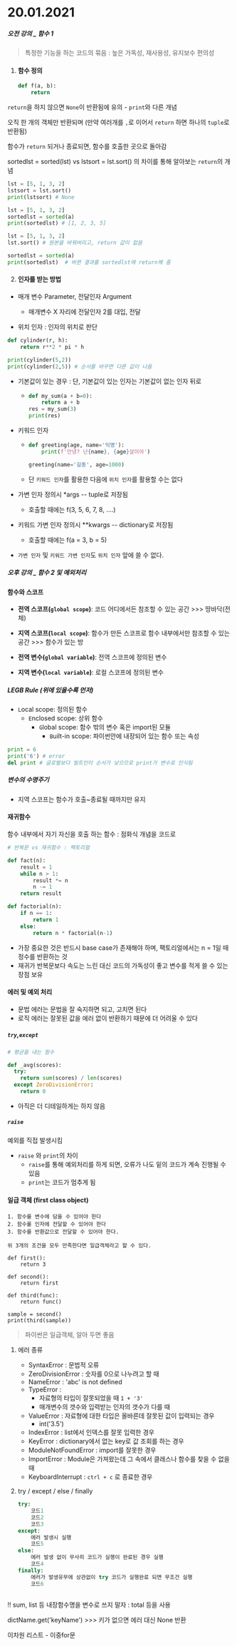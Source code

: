 # 20.01.2021

##### 오전 강의 _ 함수 1

> 특정한 기능을 하는 코드의 묶음 : 높은 가독성, 재사용성, 유지보수 편의성

1. #### 함수 정의 

   ```python 
   def f(a, b):
       return
   ```

`return`을 하지 않으면 `None`이 반환됨에 유의 - `print`와 다른 개념

오직 한 개의 객체만 반환되며 (만약 여러개를 `,`로 이어서 `return` 하면 하나의 `tuple`로 반환됨)

함수가 `return` 되거나 종료되면, 함수를 호출한 곳으로 돌아감



 sortedlst = sorted(lst)	vs	lstsort = lst.sort()	의 차이를 통해 알아보는 `return`의 개념

```python
lst = [5, 1, 3, 2]
lstsort = lst.sort()
print(lstsort) # None

lst = [5, 1, 3, 2]
sortedlst = sorted(a)
print(sortedlst) # [1, 2, 3, 5]
```

```python
lst = [5, 1, 3, 2]
lst.sort() # 원본을 바꿔버리고, return 값이 없음

sortedlst = sorted(a)
print(sortedlst)  # 바뀐 결과를 sortedlst에 return해 줌 
```



2. #### 인자를 받는 방법

- 매개 변수 Parameter, 전달인자 Argument
  - 매개변수 X 자리에 전달인자 2를 대입, 전달

- 위치 인자 : 인자의 위치로 판단

```python
def cylinder(r, h):
    return r**2 * pi * h

print(cylinder(5,2))
print(cylinder(2,5)) # 순서를 바꾸면 다른 값이 나옴
```

- 기본값이 있는 경우 :  단, 기본값이 있는 인자는 기본값이 없는 인자 뒤로

  - ```python
    def my_sum(a + b=0):
        return a + b
    res = my_sum(3)
    print(res)
    ```

- 키워드 인자 

  - ```python
    def greeting(age, name='익명'):
        print(f'안녕? 난{name}, {age}살이야')
    
    greeting(name='길동', age=1000)
    ```

  - 단  `키워드 인자`를 활용한 다음에 `위치 인자`를 활용할 수는 없다

- 가변 인자 정의시 *args  -- tuple로 저장됨

  - 호출할 때에는 f(3, 5, 6, 7, 8, ....)

- 키워드 가변 인자 정의시 **kwargs -- dictionary로 저장됨
  
  - 호출할 때에는 f(a = 3, b = 5)

- `가변 인자` 및 `키워드 가변 인자`도  `위치 인자` 앞에 쓸 수 없다.



##### 오후 강의 _ 함수 2 및 예외처리

#### 함수와 스코프

- **전역 스코프(`global scope`)**: 코드 어디에서든 참조할 수 있는 공간 >>> 땅바닥(전체)
- **지역 스코프(`local scope`)**: 함수가 만든 스코프로 함수 내부에서만 참조할 수 있는 공간 >>> 함수가 있는 방

- **전역 변수(`global variable`)**: 전역 스코프에 정의된 변수
- **지역 변수(`local variable`)**: 로컬 스코프에 정의된 변수

##### LEGB Rule (위에 있을수록 먼저)

- `L`ocal scope: 정의된 함수
  - `E`nclosed scope: 상위 함수
    - `G`lobal scope: 함수 밖의 변수 혹은 import된 모듈
      - `B`uilt-in scope: 파이썬안에 내장되어 있는 함수 또는 속성

```python
print = 6
print('6') # error 
del print # 글로벌보다 빌트인이 순서가 낮으므로 print가 변수로 인식됨
```



##### 변수의 수명주기

- 지역 스코프는 함수가 호출~종료될 때까지만 유지



#### 재귀함수

함수 내부에서 자기 자신을 호출 하는 함수 : 점화식 개념을 코드로

```python
# 반복문 vs 재귀함수 : 팩토리얼

def fact(n):
    result = 1
    while n > 1:
        result *= n
        n -= 1
    return result

def factorial(n):
    if n == 1:
        return 1
    else:
        return n * factorial(n-1)
```

- 가장 중요한 것은 반드시 base case가 존재해야 하며, 팩토리얼에서는 n = 1일 때 정수를 반환하는 것
- 재귀가 반복문보다 속도는 느린 대신 코드의 가독성이 좋고 변수를 적게 쓸 수 있는 장점 보유



#### 에러 및 예외 처리

- 문법 에러는 문법을 잘 숙지하면 되고, 고치면 된다
- 로직 에러는 잘못된 값을 에러 없이 반환하기 때문에 더 어려울 수 있다



##### `try`,`except`

```python
# 평균을 내는 함수

def _avg(scores):
  try:
    return sum(scores) / len(scores)
  except ZeroDivisionError:
    return 0
```

- 아직은 더 디테일하게는 하지 않음

##### `raise`

예외를 직접 발생시킴

- `raise` 와 `print`의 차이
  - `raise`를 통해 예외처리를 하게 되면, 오류가 나도 밑의 코드가 계속 진행될 수 있음
  - `print`는 코드가 멈추게 됨



#### 일급 객체 (first class object)

```
1. 함수를 변수에 담을 수 있어야 한다
2. 함수를 인자에 전달할 수 있어야 한다
3. 함수를 반환값으로 전달할 수 있어야 한다.

위 3개의 조건을 모두 만족한다면 일급객체라고 할 수 있다.

def first():		
    return 3
   
def second():		
    return first
    
def third(func):
    return func()
    
sample = second()
print(third(sample))
```

> 파이썬은 일급객체, 알아 두면 좋음



1. 에러 종류

   - SyntaxError : 문법적 오류
   - ZeroDivisionError : 숫자를 0으로 나누려고 할 때
   - NameError : 'abc' is not defined
   - TypeError : 
     - 자료형의 타입이 잘못되었을 때 `1 + '3'`
     - 매개변수의 갯수와 입력받는 인자의 갯수가 다를 때
   - ValueError : 자료형에 대한 타입은 올바른데 잘못된 값이 입력되는 경우
     - int('3.5')
   - IndexError : list에서 인덱스를 잘못 입력한 경우
   - KeyError : dictionary에서 없는 key로 값 조회를 하는 경우
   - ModuleNotFoundError : import를 잘못한 경우
   - ImportError : Module은 가져왔는데 그 속에서 클래스나 함수를 찾을 수 없을 때
   - KeyboardInterrupt : `ctrl + c` 로 종료한 경우

2. try / except / else / finally

   ```python
   try:
       코드1
       코드2
       코드3
   except:
       에러 발생시 실행
       코드5
   else:
       에러 발생 없이 무사히 코드가 실행이 완료된 경우 실행
       코드4
   finally:
       에러가 발생유무에 상관없이 try 코드가 실행완료 되면 무조건 실행
       코드6
    
   ```

   

!! sum, list 등 내장함수명을 변수로 쓰지 말자 : total 등을 사용

dictName.get('keyName') >>> 키가 없으면 에러 대신 None 반환

이차원 리스트 - 이중for문

